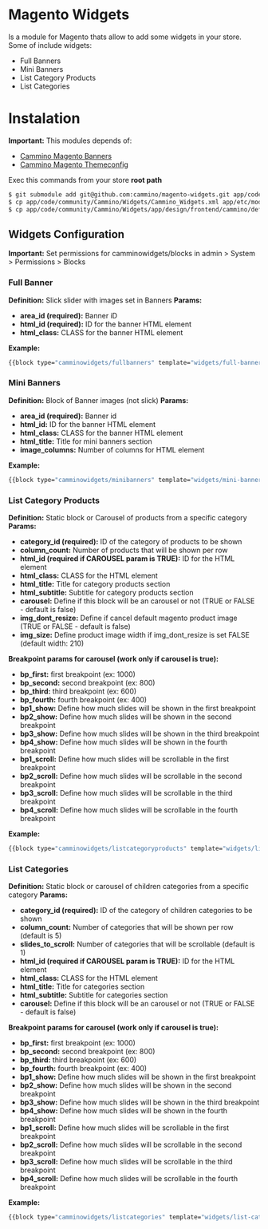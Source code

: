 # Magento Widgets

Is a module for Magento thats allow to add some widgets in your store.
Some of include widgets:
- Full Banners
- Mini Banners
- List Category Products
- List Categories

# Instalation
**Important:** This modules depends of: 
- [Cammino Magento Banners](https://github.com/cammino/magento-banners)
- [Cammino Magento Themeconfig](https://github.com/cammino/magento-themeconfig)

Exec this commands from your store **root path**
```sh
$ git submodule add git@github.com:cammino/magento-widgets.git app/code/community/Cammino/Widgets
$ cp app/code/community/Cammino/Widgets/Cammino_Widgets.xml app/etc/modules/
$ cp app/code/community/Cammino/Widgets/app/design/frontend/cammino/default/template/widgets app/design/frontend/cammino/default/template/
```

## Widgets Configuration
**Important:** Set permissions for camminowidgets/blocks in admin > System > Permissions > Blocks

### Full Banner
**Definition:** Slick slider with images set in Banners
**Params:**
- **area_id (required):** Banner iD
- **html_id (required):** ID for the banner HTML element
- **html_class:** CLASS for the banner HTML element

**Example:** 
```sh
{{block type="camminowidgets/fullbanners" template="widgets/full-banners.phtml" area_id="full-banners" html_id="home_full_banners" html_class="home-banners"}}
```

### Mini Banners
**Definition:** Block of Banner images (not slick)
**Params:**
- **area_id (required):** Banner id
- **html_id:** ID for the banner HTML element
- **html_class:** CLASS for the banner HTML element
- **html_title:** Title for mini banners section
- **image_columns:** Number of columns for HTML element

**Example:** 
```sh
{{block type="camminowidgets/minibanners" template="widgets/mini-banners.phtml" area_id="mini-banners" html_id="home_mini_banners" html_class="home-mini-banners" html_title="Nossos Diferenciais" image_columns="3"}}
```

### List Category Products
**Definition:** Static block or Carousel of products from a specific category
**Params:**
- **category_id (required):** ID of the category of products to be shown
- **column_count:** Number of products that will be shown per row
- **html_id (required if CAROUSEL param is TRUE):** ID for the HTML element
- **html_class:** CLASS for the HTML element
- **html_title:** Title for category products section
- **html_subtitle:** Subtitle for category products section
- **carousel:** Define if this block will be an carousel or not (TRUE or FALSE - default is false)
- **img_dont_resize:** Define if cancel default magento product image (TRUE or FALSE - default is false)
- **img_size:** Define product image width if img_dont_resize is set FALSE (default width: 210)

**Breakpoint params for carousel (work only if carousel is true):**
- **bp_first:** first breakpoint (ex: 1000)
- **bp_second:** second breakpoint (ex: 800)
- **bp_third:** third breakpoint (ex: 600)
- **bp_fourth:** fourth breakpoint (ex: 400)
- **bp1_show:** Define how much slides will be shown in the first breakpoint
- **bp2_show:** Define how much slides will be shown in the second breakpoint
- **bp3_show:** Define how much slides will be shown in the third breakpoint
- **bp4_show:** Define how much slides will be shown in the fourth breakpoint
- **bp1_scroll:** Define how much slides will be scrollable in the first breakpoint
- **bp2_scroll:** Define how much slides will be scrollable in the second breakpoint
- **bp3_scroll:** Define how much slides will be scrollable in the third breakpoint
- **bp4_scroll:** Define how much slides will be scrollable in the fourth breakpoint

**Example:** 
```sh
{{block type="camminowidgets/listcategoryproducts" template="widgets/list-category-products.phtml" category_id="197" column_count="4" html_id="custom_id" html_class="custom-class" html_title="Meu título" html_subtitle="Meu subtítulo" carousel="true" }}
```

### List Categories
**Definition:** Static block or carousel of children categories from a specific category
**Params:**
- **category_id (required):** ID of the category of children categories to be shown
- **column_count:** Number of categories that will be shown per row (default is 5)
- **slides_to_scroll:** Number of categories that will be scrollable (default is 1)
- **html_id (required if CAROUSEL param is TRUE):** ID for the HTML element
- **html_class:** CLASS for the HTML element
- **html_title:** Title for categories section
- **html_subtitle:** Subtitle for categories section
- **carousel:** Define if this block will be an carousel or not (TRUE or FALSE - default is false)

**Breakpoint params for carousel (work only if carousel is true):**
- **bp_first:** first breakpoint (ex: 1000)
- **bp_second:** second breakpoint (ex: 800)
- **bp_third:** third breakpoint (ex: 600)
- **bp_fourth:** fourth breakpoint (ex: 400)
- **bp1_show:** Define how much slides will be shown in the first breakpoint
- **bp2_show:** Define how much slides will be shown in the second breakpoint
- **bp3_show:** Define how much slides will be shown in the third breakpoint
- **bp4_show:** Define how much slides will be shown in the fourth breakpoint
- **bp1_scroll:** Define how much slides will be scrollable in the first breakpoint
- **bp2_scroll:** Define how much slides will be scrollable in the second breakpoint
- **bp3_scroll:** Define how much slides will be scrollable in the third breakpoint
- **bp4_scroll:** Define how much slides will be scrollable in the fourth breakpoint

**Example:** 
```sh
{{block type="camminowidgets/listcategories" template="widgets/list-categories.phtml" category_id="197" column_count="4" html_id="custom_id" html_class="custom-class" html_title="Meu título" html_subtitle="Meu subtítulo" carousel="true" }}
```
